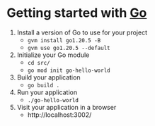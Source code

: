 
# Getting started with [Go](https://go.dev/)

1. Install a version of Go to use for your project
    - `gvm install go1.20.5 -B`
    - `gvm use go1.20.5 --default`
2. Initialize your Go module
    - `cd src/`
    - `go mod init go-hello-world`
3. Build your application
    - `go build .`
4. Run your application
    - `./go-hello-world`
5. Visit your application in a browser
    - http://localhost:3002/
